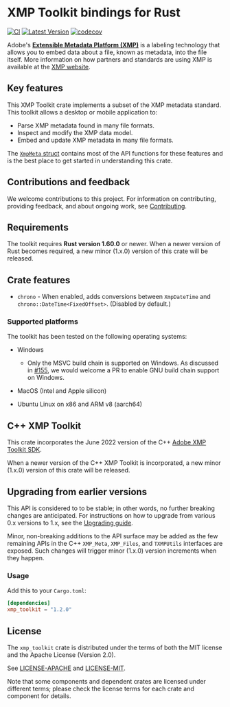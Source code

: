 # XMP Toolkit bindings for Rust

[![CI](https://github.com/adobe/xmp-toolkit-rs/actions/workflows/ci.yml/badge.svg)](https://github.com/adobe/xmp-toolkit-rs/actions/workflows/ci.yml) [![Latest Version](https://img.shields.io/crates/v/xmp_toolkit.svg)](https://crates.io/crates/xmp_toolkit) [![codecov](https://codecov.io/gh/adobe/xmp-toolkit-rs/branch/main/graph/badge.svg?token=z1yA0Y6HZK)](https://codecov.io/gh/adobe/xmp-toolkit-rs)

Adobe's **[Extensible Metadata Platform (XMP)](https://www.adobe.com/devnet/xmp.html)** is a labeling technology that allows you to embed data about a file, known as metadata, into the file itself. More information on how partners and standards are using XMP is available at the [XMP website](https://www.adobe.com/products/xmp.html).

## Key features

This XMP Toolkit crate implements a subset of the XMP metadata standard. This toolkit allows a desktop or mobile application to:

* Parse XMP metadata found in many file formats.
* Inspect and modify the XMP data model.
* Embed and update XMP metadata in many file formats.

The [`XmpMeta` struct](https://docs.rs/xmp_toolkit/latest/xmp_toolkit/struct.XmpMeta.html) contains most of the API functions for these features and is the best place to get started in understanding this crate.

## Contributions and feedback

We welcome contributions to this project. For information on contributing, providing feedback, and about ongoing work, see [Contributing](./CONTRIBUTING.md).

## Requirements

The toolkit requires **Rust version 1.60.0** or newer. When a newer version of Rust becomes required, a new minor (1.x.0) version of this crate will be released.

## Crate features

* `chrono` - When enabled, adds conversions between `XmpDateTime` and `chrono::DateTime<FixedOffset>`. (Disabled by default.)

### Supported platforms

The toolkit has been tested on the following operating systems:

* Windows
  * Only the MSVC build chain is supported on Windows. As discussed in [#155](https://github.com/adobe/xmp-toolkit-rs/issues/155), we would welcome a PR to enable GNU build chain support on Windows.

* MacOS (Intel and Apple silicon)

* Ubuntu Linux on x86 and ARM v8 (aarch64)

## C++ XMP Toolkit

This crate incorporates the June 2022 version of the C++ [Adobe XMP Toolkit SDK](https://github.com/adobe/XMP-Toolkit-SDK/).

When a newer version of the C++ XMP Toolkit is incorporated, a new minor (1.x.0) version of this crate will be released.

## Upgrading from earlier versions

This API is considered to to be stable; in other words, no further breaking changes are anticipated. For instructions on how to upgrade from various 0.x versions to 1.x, see the [Upgrading guide](./UPGRADING.md).

Minor, non-breaking additions to the API surface may be added as the few remaining APIs in the C++ `XMP_Meta`, `XMP_Files`, and `TXMPUtils` interfaces are exposed. Such changes will trigger minor (1.x.0) version increments when they happen.

### Usage

Add this to your `Cargo.toml`:

```toml
[dependencies]
xmp_toolkit = "1.2.0"
```

## License

The `xmp_toolkit` crate is distributed under the terms of both the MIT license and the Apache License (Version 2.0).

See [LICENSE-APACHE](./LICENSE-APACHE) and [LICENSE-MIT](./LICENSE-MIT).

Note that some components and dependent crates are licensed under different terms; please check the license terms for each crate and component for details.
